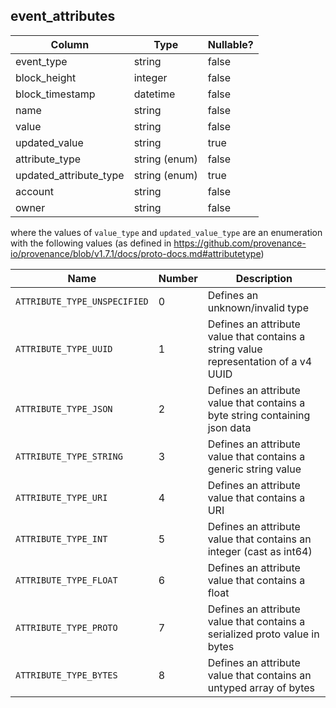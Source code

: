 
event_attributes
----------------

| Column                 | Type           | Nullable? |
| ---------------------- | -------------- | --------- |
| event_type             | string         | false     |
| block_height           | integer        | false     |
| block_timestamp        | datetime       | false     |
| name                   | string         | false     |
| value                  | string         | false     |
| updated_value          | string         | true      |
| attribute_type         | string (enum)  | false     |
| updated_attribute_type | string (enum)  | true      |
| account                | string         | false     |
| owner                  | string         | false     |

where the values of `value_type` and `updated_value_type` are an enumeration with the
following values (as defined in https://github.com/provenance-io/provenance/blob/v1.7.1/docs/proto-docs.md#attributetype)

| Name                         | Number | Description                                                                         |
| ---------------------------- | ------ | ----------------------------------------------------------------------------------- |
| `ATTRIBUTE_TYPE_UNSPECIFIED` | 0      | Defines an unknown/invalid type                                                     |
| `ATTRIBUTE_TYPE_UUID`        | 1      | Defines an attribute value that contains a string value representation of a v4 UUID |
| `ATTRIBUTE_TYPE_JSON`        | 2      | Defines an attribute value that contains a byte string containing json data         |
| `ATTRIBUTE_TYPE_STRING`      | 3      | Defines an attribute value that contains a generic string value                     |
| `ATTRIBUTE_TYPE_URI`         | 4      | Defines an attribute value that contains a URI                                      |
| `ATTRIBUTE_TYPE_INT`         | 5      | Defines an attribute value that contains an integer (cast as int64)                 |
| `ATTRIBUTE_TYPE_FLOAT`       | 6      | Defines an attribute value that contains a float                                    |
| `ATTRIBUTE_TYPE_PROTO`       | 7      | Defines an attribute value that contains a serialized proto value in bytes          |
| `ATTRIBUTE_TYPE_BYTES`       | 8      | Defines an attribute value that contains an untyped array of bytes                  |